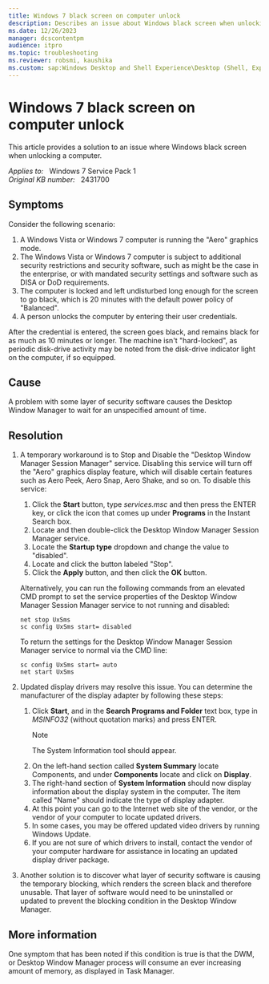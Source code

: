 ```yaml
---
title: Windows 7 black screen on computer unlock
description: Describes an issue about Windows black screen when unlocking a computer.
ms.date: 12/26/2023
manager: dcscontentpm
audience: itpro
ms.topic: troubleshooting
ms.reviewer: robsmi, kaushika
ms.custom: sap:Windows Desktop and Shell Experience\Desktop (Shell, Explorer.exe init, themes, colors, icons, recycle bin), csstroubleshoot
---
```

# Windows 7 black screen on computer unlock

This article provides a solution to an issue where Windows black screen when unlocking a computer.

_Applies to:_ &nbsp; Windows 7 Service Pack 1  
_Original KB number:_ &nbsp; 2431700

## Symptoms

Consider the following scenario:

1. A Windows Vista or Windows 7 computer is running the "Aero" graphics mode.
2. The Windows Vista or Windows 7 computer is subject to additional security restrictions and security software, such as might be the case in the enterprise, or with mandated security settings and software such as DISA or DoD requirements.
3. The computer is locked and left undisturbed long enough for the screen to go black, which is 20 minutes with the default power policy of "Balanced".
4. A person unlocks the computer by entering their user credentials.

After the credential is entered, the screen goes black, and remains black for as much as 10 minutes or longer. The machine isn't "hard-locked", as periodic disk-drive activity may be noted from the disk-drive indicator light on the computer, if so equipped.

## Cause

A problem with some layer of security software causes the Desktop Window Manager to wait for an unspecified amount of time.

## Resolution

1. A temporary workaround is to Stop and Disable the "Desktop Window Manager Session Manager" service. Disabling this service will turn off the "Aero" graphics display feature, which will disable certain features such as Aero Peek, Aero Snap, Aero Shake, and so on. To disable this service:
    1. Click the **Start** button, type *services.msc* and then press the ENTER key, or click the icon that comes up under **Programs** in the Instant Search box.
    2. Locate and then double-click the Desktop Window Manager Session Manager service.
    3. Locate the **Startup type** dropdown and change the value to "disabled".
    4. Locate and click the button labeled "Stop".
    5. Click the **Apply** button, and then click the **OK** button.

    Alternatively, you can run the following commands from an elevated CMD prompt to set the service properties of the Desktop Window Manager Session Manager service to not running and disabled:

    ```console
    net stop UxSms
    sc config UxSms start= disabled
    ```

    To return the settings for the Desktop Window Manager Session Manager service to normal via the CMD line:

    ```console
    sc config UxSms start= auto
    net start UxSms
    ```

2. Updated display drivers may resolve this issue. You can determine the manufacturer of the display adapter by following these steps:

    1. Click **Start**, and in the **Search Programs and Folder** text box, type in *MSINFO32* (without quotation marks) and press ENTER.
        > [!NOTE]
        > The System Information tool should appear.
    2. On the left-hand section called **System Summary** locate Components, and under **Components** locate and click on **Display**.
    3. The right-hand section of **System Information** should now display information about the display system in the computer. The item called "Name" should indicate the type of display adapter.
    4. At this point you can go to the Internet web site of the vendor, or the vendor of your computer to locate updated drivers.
    5. In some cases, you may be offered updated video drivers by running Windows Update.
    6. If you are not sure of which drivers to install, contact the vendor of your computer hardware for assistance in locating an updated display driver package.

3. Another solution is to discover what layer of security software is causing the temporary blocking, which renders the screen black and therefore unusable. That layer of software would need to be uninstalled or updated to prevent the blocking condition in the Desktop Window Manager.

## More information

One symptom that has been noted if this condition is true is that the DWM, or Desktop Window Manager process will consume an ever increasing amount of memory, as displayed in Task Manager.
